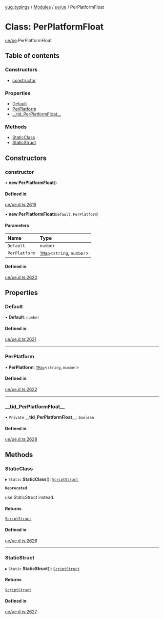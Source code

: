 [yug_typings](../README.md) / [Modules](../modules.md) / [ue/ue](../modules/ue_ue.md) / PerPlatformFloat

# Class: PerPlatformFloat

[ue/ue](../modules/ue_ue.md).PerPlatformFloat

## Table of contents

### Constructors

- [constructor](ue_ue.PerPlatformFloat.md#constructor)

### Properties

- [Default](ue_ue.PerPlatformFloat.md#default)
- [PerPlatform](ue_ue.PerPlatformFloat.md#perplatform)
- [\_\_tid\_PerPlatformFloat\_\_](ue_ue.PerPlatformFloat.md#__tid_perplatformfloat__)

### Methods

- [StaticClass](ue_ue.PerPlatformFloat.md#staticclass)
- [StaticStruct](ue_ue.PerPlatformFloat.md#staticstruct)

## Constructors

### constructor

• **new PerPlatformFloat**()

#### Defined in

[ue/ue.d.ts:2619](https://github.com/YugMetaverse/yug_typings/blob/b7d9b19/ue/ue.d.ts#L2619)

• **new PerPlatformFloat**(`Default`, `PerPlatform`)

#### Parameters

| Name | Type |
| :------ | :------ |
| `Default` | `number` |
| `PerPlatform` | [`TMap`](../interfaces/ue_puerts.TMap.md)<`string`, `number`\> |

#### Defined in

[ue/ue.d.ts:2620](https://github.com/YugMetaverse/yug_typings/blob/b7d9b19/ue/ue.d.ts#L2620)

## Properties

### Default

• **Default**: `number`

#### Defined in

[ue/ue.d.ts:2621](https://github.com/YugMetaverse/yug_typings/blob/b7d9b19/ue/ue.d.ts#L2621)

___

### PerPlatform

• **PerPlatform**: [`TMap`](../interfaces/ue_puerts.TMap.md)<`string`, `number`\>

#### Defined in

[ue/ue.d.ts:2622](https://github.com/YugMetaverse/yug_typings/blob/b7d9b19/ue/ue.d.ts#L2622)

___

### \_\_tid\_PerPlatformFloat\_\_

• `Private` **\_\_tid\_PerPlatformFloat\_\_**: `boolean`

#### Defined in

[ue/ue.d.ts:2628](https://github.com/YugMetaverse/yug_typings/blob/b7d9b19/ue/ue.d.ts#L2628)

## Methods

### StaticClass

▸ `Static` **StaticClass**(): [`ScriptStruct`](ue_ue.ScriptStruct.md)

**`Deprecated`**

use StaticStruct instead.

#### Returns

[`ScriptStruct`](ue_ue.ScriptStruct.md)

#### Defined in

[ue/ue.d.ts:2626](https://github.com/YugMetaverse/yug_typings/blob/b7d9b19/ue/ue.d.ts#L2626)

___

### StaticStruct

▸ `Static` **StaticStruct**(): [`ScriptStruct`](ue_ue.ScriptStruct.md)

#### Returns

[`ScriptStruct`](ue_ue.ScriptStruct.md)

#### Defined in

[ue/ue.d.ts:2627](https://github.com/YugMetaverse/yug_typings/blob/b7d9b19/ue/ue.d.ts#L2627)
